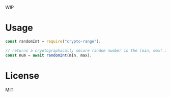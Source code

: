WIP

# Usage

```javascript
const randomInt = require("crypto-range");

// returns a cryptographically secure random number in the [min, max( interval
const num = await randomInt(min, max);
```

# License

MIT
